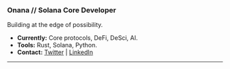 ### Onana // Solana Core Developer

Building at the edge of possibility.

- **Currently:** Core protocols, DeFi, DeSci, AI.
- **Tools:** Rust, Solana, Python.
- **Contact:** [Twitter](https://twitter.com/onanaroghene) | [LinkedIn](https://www.linkedin.com/in/onanaroghene-omokefe-648439245/)

---
